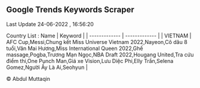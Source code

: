 

## Google Trends Keywords Scraper 
 
Last Update 24-06-2022 , 16:56:20

Country List :
 Name  | Keyword |
| ------------- | ------------- |
| VIETNAM | AFC Cup,Messi,Chung kết Miss Universe Vietnam 2022,Nayeon,Cô dâu 8 tuổi,Văn Mai Hương,Miss International Queen 2022,Ghế massage,Pogba,Trương Mạn Ngọc,NBA Draft 2022,Hougang United,Tra cứu điểm thi,One Punch Man,Giá xe Vision,Lưu Diệc Phi,Elly Trần,Selena Gomez,Người Ấy Là Ai,Seohyun |



© Abdul Muttaqin 
